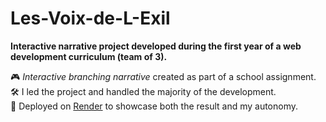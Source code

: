 # Les-Voix-de-L-Exil

**Interactive narrative project developed during the first year of a web development curriculum (team of 3).**

🎮 *Interactive branching narrative* created as part of a school assignment.  
🛠️ I led the project and handled the majority of the development.  
🚀 Deployed on [Render](https://les-voix-de-l-exil.onrender.com) to showcase both the result and my autonomy.
